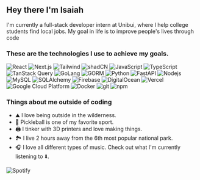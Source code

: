 ## Hey there I'm Isaiah 
I'm currently a full-stack developer intern at Unibui, where I help college students find local jobs. My goal in life is to improve people's lives through code

<h3>These are the technologies I use to achieve my goals.</h3>
<p>
  <!-- Front-end Technologies -->
  <img alt="React" src="https://img.shields.io/badge/-React-45b8d8?style=flat-square&logo=react&logoColor=white" />
  <img alt="Next.js" src="https://img.shields.io/badge/-Next.js-000000?style=flat-square&logo=next.js&logoColor=white" /> 
  <img alt="Tailwind" src="https://img.shields.io/badge/-Tailwind%20CSS-38bdf8?style=flat-square&logo=tailwindcss&logoColor=white" />
  <img alt="shadCN" src="https://img.shields.io/badge/-ShadCN-4f46e5?style=flat-square&logoColor=white" />
  <img alt="JavaScript" src="https://img.shields.io/badge/-JavaScript-f7df1e?style=flat-square&logo=javascript&logoColor=black" />
  <img alt="TypeScript" src="https://img.shields.io/badge/-TypeScript-007ACC?style=flat-square&logo=typescript&logoColor=white" />

  <!-- State Management and Query Tools -->
  <img alt="TanStack Query" src="https://img.shields.io/badge/-TanStack%20Query-ff4154?style=flat-square&logo=react-query&logoColor=white" />

  <!-- Back-end Technologies -->
  <img alt="GoLang" src="https://img.shields.io/badge/-Go-00add8?style=flat-square&logo=go&logoColor=white" />
  <img alt="GORM" src="https://img.shields.io/badge/-GORM-00add8?style=flat-square&logo=go&logoColor=white" />
  <img alt="Python" src="https://img.shields.io/badge/-Python-3776ab?style=flat-square&logo=python&logoColor=white" />
  <img alt="FastAPI" src="https://img.shields.io/badge/-FastAPI-009688?style=flat-square&logo=fastapi&logoColor=white" />
  <img alt="Nodejs" src="https://img.shields.io/badge/-Nodejs-43853d?style=flat-square&logo=Node.js&logoColor=white" />

  <!-- Databases -->
  <img alt="MySQL" src="https://img.shields.io/badge/-MySQL-4479A1?style=flat-square&logo=mysql&logoColor=white" />
  <img alt="SQLAlchemy" src="https://img.shields.io/badge/-SQLAlchemy-d71a00?style=flat-square&logo=python&logoColor=white" />
  <img alt="Firebase" src="https://img.shields.io/badge/-Firebase-ffca28?style=flat-square&logo=firebase&logoColor=black" />

  <!-- Cloud Platforms -->
  <img alt="DigitalOcean" src="https://img.shields.io/badge/-DigitalOcean-0080ff?style=flat-square&logo=digitalocean&logoColor=white" />
  <img alt="Vercel" src="https://img.shields.io/badge/-Vercel-000000?style=flat-square&logo=vercel&logoColor=white" />
  <img alt="Google Cloud Platform" src="https://img.shields.io/badge/-Google_Cloud_Platform-1a73e8?style=flat-square&logo=google-cloud&logoColor=white" />

  <!-- DevOps & Tools -->
  <img alt="Docker" src="https://img.shields.io/badge/-Docker-46a2f1?style=flat-square&logo=docker&logoColor=white" />
  <img alt="git" src="https://img.shields.io/badge/-Git-F05032?style=flat-square&logo=git&logoColor=white" />
  <img alt="npm" src="https://img.shields.io/badge/-NPM-CB3837?style=flat-square&logo=npm&logoColor=white" />
</p>



### Things about me outside of coding
- ⛰️ I love being outside in the wilderness.
- 🏓 Pickleball is one of my favorite sport.
- 🖨️ I tinker with 3D printers and love making things.
- 🏞️ I live 2 hours away from the 6th most popular national park.
- 🎧 I love all different types of music. Check out what I'm currently listening to ⬇️.




![Spotify](https://spotify-recently-played-readme.vercel.app/api?user=s75lhryyxi8mgdz53xf4iw8h6&count=7&width=1000)

<!--
**isaiahmartin847/isaiahmartin847** is a ✨ _special_ ✨ repository because its `README.md` (this file) appears on your GitHub profile.

Here are some ideas to get you started:

- 🔭 I’m currently working on ...
- 🌱 I’m currently learning ...
- 👯 I’m looking to collaborate on ...
- 🤔 I’m looking for help with ...
- 💬 Ask me about ...
- 📫 How to reach me: ...
- ⚡ Fun fact: ...
-->
